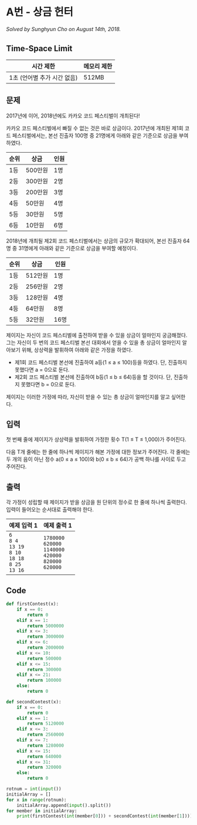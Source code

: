 # A번 - 상금 헌터

###### Solved by Sunghyun Cho on August 14th, 2018.

## Time-Space Limit

| 시간 제한 | 메모리 제한|
|---|---| 
| 1초 (언어별 추가 시간 없음) | 512MB |

## 문제
2017년에 이어, 2018년에도 카카오 코드 페스티벌이 개최된다!

카카오 코드 페스티벌에서 빠질 수 없는 것은 바로 상금이다. 2017년에 개최된 제1회 코드 페스티벌에서는, 본선 진출자 100명 중 21명에게 아래와 같은 기준으로 상금을 부여하였다.

|순위|상금|인원|
|---|---|---|
1등|500만원|1명
2등|300만원|2명
3등|200만원|3명
4등|50만원|4명
5등|30만원|5명
6등|10만원|6명

2018년에 개최될 제2회 코드 페스티벌에서는 상금의 규모가 확대되어, 본선 진출자 64명 중 31명에게 아래와 같은 기준으로 상금을 부여할 예정이다.

|순위|상금|인원|
|---|---|---|
1등|512만원|1명
2등|256만원|2명
3등|128만원|4명
4등|64만원|8명
5등|32만원|16명


제이지는 자신이 코드 페스티벌에 출전하여 받을 수 있을 상금이 얼마인지 궁금해졌다. 그는 자신이 두 번의 코드 페스티벌 본선 대회에서 얻을 수 있을 총 상금이 얼마인지 알아보기 위해, 상상력을 발휘하여 아래와 같은 가정을 하였다.

* 제1회 코드 페스티벌 본선에 진출하여 a등(1 ≤ a ≤ 100)등을 하였다. 단, 진출하지 못했다면 a = 0으로 둔다.
* 제2회 코드 페스티벌 본선에 진출하여 b등(1 ≤ b ≤ 64)등을 할 것이다. 단, 진출하지 못했다면 b = 0으로 둔다.

제이지는 이러한 가정에 따라, 자신이 받을 수 있는 총 상금이 얼마인지를 알고 싶어한다.

## 입력
첫 번째 줄에 제이지가 상상력을 발휘하여 가정한 횟수 T(1 ≤ T ≤ 1,000)가 주어진다.

다음 T개 줄에는 한 줄에 하나씩 제이지가 해본 가정에 대한 정보가 주어진다. 각 줄에는 두 개의 음이 아닌 정수 a(0 ≤ a ≤ 100)와 b(0 ≤ b ≤ 64)가 공백 하나를 사이로 두고 주어진다.

## 출력
각 가정이 성립할 때 제이지가 받을 상금을 원 단위의 정수로 한 줄에 하나씩 출력한다. 입력이 들어오는 순서대로 출력해야 한다.

|예제 입력 1|예제 출력 1|
|---|---|
`6`<br>`8 4`<br>`13 19`<br>`8 10`<br>`18 18`<br>`8 25`<br>`13 16`|`1780000`<br>`620000`<br>`1140000`<br>`420000`<br>`820000`<br>`620000`

## Code
```python
def firstContest(x):
	if x == 0:
		return 0
	elif x == 1:
		return 5000000
	elif x <= 3:
		return 3000000
	elif x <= 6:
		return 2000000
	elif x <= 10:
		return 500000
	elif x <= 15:
		return 300000
	elif x <= 21:
		return 100000
	else:
		return 0

def secondContest(x):
	if x == 0:
		return 0
	elif x == 1:
		return 5120000
	elif x <= 3:
		return 2560000
	elif x <= 7:
		return 1280000
	elif x <= 15:
		return 640000
	elif x <= 31:
		return 320000
	else:
		return 0

rotnum = int(input())
initialArray = []
for x in range(rotnum):
	initialArray.append(input().split())
for member in initialArray:
	print(firstContest(int(member[0])) + secondContest(int(member[1])))
```